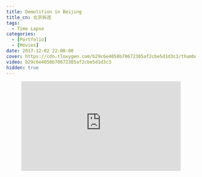 ```yaml
---
title: Demolition in Beijing
title_cn: 北京拆违
tags:
  - Time Lapse
categories:
  - [Portfolio]
  - [Movies]
date: 2017-12-02 22:00:00
cover: https://cdn.tloxygen.com/b29c6e4050b70672305af2cbe5d1d3c3/thumbnails/thumbnail.jpg
video: b29c6e4050b70672305af2cbe5d1d3c3
hidden: true
---
```


<figure class="my-video">
  <div style="position: relative; padding-top: 56.25%;"><iframe src="https://iframe.cloudflarestream.com/b29c6e4050b70672305af2cbe5d1d3c3?preload=metadata&poster=https%3A%2F%2Fcdn.tloxygen.com%2Fb29c6e4050b70672305af2cbe5d1d3c3%2Fthumbnails%2Fthumbnail.jpg%3Ftime%3D%26height%3D600" style="border: none; position: absolute; top: 0; left: 0; height: 100%; width: 100%;" allow="accelerometer; gyroscope; autoplay; encrypted-media; picture-in-picture;" allowfullscreen="true"></iframe></div>
</figure>

